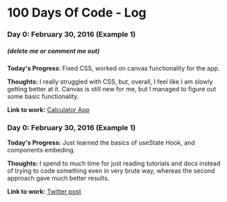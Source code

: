 # 100 Days Of Code - Log

### Day 0: February 30, 2016 (Example 1)

##### (delete me or comment me out)

**Today's Progress**: Fixed CSS, worked on canvas functionality for the app.

**Thoughts:** I really struggled with CSS, but, overall, I feel like I am slowly getting better at it. Canvas is still new for me, but I managed to figure out some basic functionality.

**Link to work:** [Calculator App](http://www.example.com)

### Day 0: February 30, 2016 (Example 1)

**Today's Progress:** Just learned the basics of useState Hook, and components embeding.

**Thoughts:** I spend to much time for just reading tutorials and docs instead of
trying to code something even in very brute way, whereas the second approach gave much better results.

**Link to work:** [Twitter post](https://twitter.com/zolwiastyl/status/1236043655934341121)
